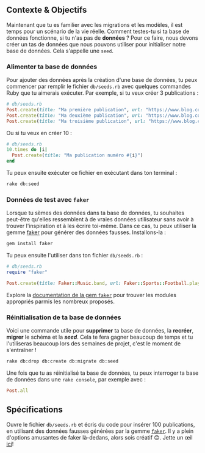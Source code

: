 ## Contexte & Objectifs

Maintenant que tu es familier avec les migrations et les modèles, il est temps pour un scénario de la vie réelle. Comment testes-tu si ta base de données fonctionne, si tu n'as pas de **données** ? Pour ce faire, nous devons créer un tas de données que nous pouvons utiliser pour initialiser notre base de données. Cela s'appelle une `seed`.

### Alimenter ta base de données

Pour ajouter des données après la création d'une base de données, tu peux commencer par remplir le fichier `db/seeds.rb` avec quelques commandes Ruby que tu aimerais exécuter. Par exemple, si tu veux créer 3 publications :

```ruby
# db/seeds.rb
Post.create(title: "Ma première publication", url: "https://www.blog.com/ma-premiere-publication", votes: 13)
Post.create(title: "Ma deuxième publication", url: "https://www.blog.com/ma-deuxieme-publication", votes: 42)
Post.create(title: "Ma troisième publication", url: "https://www.blog.com/ma-troisieme-publication", votes: 128)
```

Ou si tu veux en créer 10 :

```ruby
# db/seeds.rb
10.times do |i|
  Post.create(title: "Ma publication numéro #{i}")
end
```

Tu peux ensuite exécuter ce fichier en exécutant dans ton terminal :

```bash
rake db:seed
```

### Données de test avec `faker`

Lorsque tu sèmes des données dans ta base de données, tu souhaites peut-être qu'elles ressemblent à de vraies données utilisateur sans avoir à trouver l'inspiration et à les écrire toi-même. Dans ce cas, tu peux utiliser la gemme [faker](https://github.com/faker-ruby/faker) pour générer des données fausses. Installons-la :

```bash
gem install faker
```

Tu peux ensuite l'utiliser dans ton fichier `db/seeds.rb` :

```ruby
# db/seeds.rb
require "faker"

Post.create(title: Faker::Music.band, url: Faker::Sports::Football.player, votes: 2)
```

Explore la [documentation de la gem `faker`](https://github.com/faker-ruby/faker) pour trouver les modules appropriés parmis les nombreux proposés.

### Réinitialisation de ta base de données

Voici une commande utile pour **supprimer** ta base de données, la **recréer**, **migrer** le schéma et la **_seed_**. Cela te fera gagner beaucoup de temps et tu l'utiliseras beaucoup lors des semaines de projet, c'est le moment de s'entraîner !

```bash
rake db:drop db:create db:migrate db:seed
```

Une fois que tu as réinitialisé ta base de données, tu peux interroger ta base de données dans une `rake console`, par exemple avec :

```ruby
Post.all
```

## Spécifications

Ouvre le fichier `db/seeds.rb` et écris du code pour insérer 100 publications, en utilisant des données fausses générées par la gemme [`faker`](https://github.com/faker-ruby/faker). Il y a plein d'options amusantes de faker là-dedans, alors sois créatif 😊. Jette un œil [ici](https://github.com/faker-ruby/faker#faker)!
